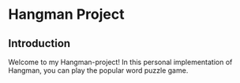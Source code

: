 # Hangman Project

## Introduction

Welcome to my Hangman-project! In this personal implementation of Hangman, you can play the popular word puzzle game.

